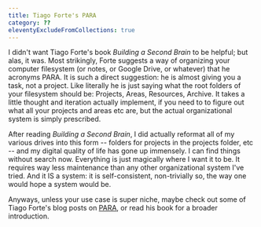 ```yaml
---
title: Tiago Forte's PARA
category: ??
eleventyExcludeFromCollections: true
---
```

I didn't want Tiago Forte's book _Building a Second Brain_ to be helpful; but alas, it was. Most strikingly, Forte suggests a way of organizing your computer filesystem (or notes, or Google Drive, or whatever) that he acronyms PARA. It is such a direct suggestion: he is almost giving you a task, not a project. Like literally he is just saying what the root folders of your filesystem should be: Projects, Areas, Resources, Archive. It takes a little thought and iteration actually implement, if you need to to figure out what all your projects and areas etc are, but the actual organizational system is simply prescribed.

After reading _Building a Second Brain_, I did actually reformat all of my various drives into this form -- folders for projects in the projects folder, etc -- and my digital quality of life has gone up immensely. I can find things without search now. Everything is just magically where I want it to be. It requires way less maintenance than any other organizational system I've tried. And it IS a system: it is self-consistent, non-trivially so, the way one would hope a system would be.

Anyways, unless your use case is super niche, maybe check out some of Tiago Forte's blog posts on [PARA](https://fortelabs.com/blog/para/), or read his book for a broader introduction. 